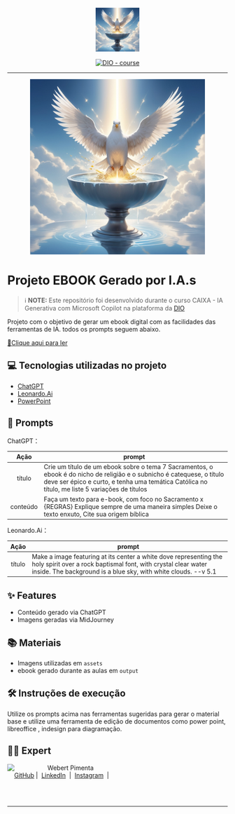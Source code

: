 <p align="center">
    <img width="100" src="./cover.png">
</p>


<p align="center">
<a href="https://dio.me/"><img src="https://img.shields.io/badge/DIO-Course-28DA77?logo=youtube" alt="DIO - course"></a>


-------


<p align="center">
<img 
    src="./cover.png"
    width="400"  
/>
</p>

# Projeto EBOOK Gerado por I.A.s


 > ℹ️ **NOTE:** Este repositório foi desenvolvido durante o curso CAIXA - IA Generativa com Microsoft Copilot na plataforma da [DIO](https://dio.me)

Projeto com o objetivo de gerar um ebook digital com as facilidades das ferramentas de IA. todos os prompts
seguem abaixo.

<a href="https://github.com/Webert1982/create-a-ebook-with-IA-tools/blob/main/ebook%20-%20sacramentos.pdf" title="View PDF now"> 📕Clique aqui para ler</a>

## 💻 Tecnologias utilizadas no projeto

- [ChatGPT](https://chat.openai.com/) 
- [Leonardo.Ai](https://app.leonardo.ai/)
- [PowerPoint](https://www.microsoft.com/en/microsoft-365/powerpoint)

## 🧠 Prompts


ChatGPT：

|   Ação   | prompt                                                                                                                                                                                                                                                                         |
| :------: | ------------------------------------------------------------------------------------------------------------------------------------------------------------------------------------------------------------------------------------------------------------------------------ |
|  título  | Crie um título de um ebook sobre o tema 7 Sacramentos, o ebook é do nicho de religião e o subnicho é catequese, o título deve ser épico e curto, e tenha uma temática Católica no título, me liste 5 variações de títulos                                                        |
| conteúdo | Faça um texto para e-book, com foco no Sacramento x {REGRAS} Explique sempre de uma maneira simples Deixe o texto enxuto, Cite sua origem bíblica |


Leonardo.Ai：

|  Ação  | prompt                                                                                 |
| :----: | -------------------------------------------------------------------------------------- |
| título | Make a image featuring at its center a white dove representing the holy spirit over a rock baptismal font, with crystal clear water inside. The background is a blue sky, with white clouds. --v 5.1 |

## ✨ Features

- Conteúdo gerado via ChatGPT
- Imagens geradas via MidJourney

## 📚 Materiais

- Imagens utilizadas em `assets`
- ebook gerado durante as aulas em `output`

## 🛠️ Instruções de execução

Utilize os prompts acima nas ferramentas sugeridas para gerar o material base e utilize uma ferramenta de edição de documentos como power point, libreoffice , indesign para diagramação.

## 👨‍💻 Expert

<p>
    <img 
      align=left 
      margin=10 
      width=80 
      src="https://avatars.githubusercontent.com/u/190664626?v=4"
    />
    <p>&nbsp&nbsp&nbspWebert Pimenta<br>
    &nbsp&nbsp&nbsp
    <a href="https://github.com/Webert1982">
    GitHub</a>&nbsp;|&nbsp;
    <a href="https://www.linkedin.com/in/webert-pimenta-4a82a5340/">LinkedIn</a>
&nbsp;|&nbsp;
    <a href="https://www.instagram.com/webertpimenta/">
    Instagram</a>
&nbsp;|&nbsp;</p>
</p>
<br/><br/>
<p>

---


